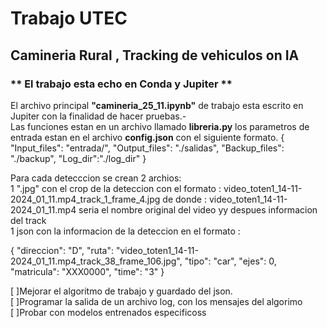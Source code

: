 # **Trabajo UTEC**<br>
## **Camineria Rural , Tracking de vehiculos on IA** <br>
### ** El trabajo esta echo en Conda y Jupiter **
El archivo principal **"camineria_25_11.ipynb"** de trabajo esta escrito en Jupiter con la finalidad de hacer pruebas.-<br>
Las funciones estan en un archivo llamado **libreria.py**
los parametros de entrada estan en el archivo **config.json** con el siguiente formato.
{
    "Input_files": "entrada/",
    "Output_files": "./salidas",
    "Backup_files": "./backup",
	"Log_dir":"./log_dir"
}

Para cada detecccion se crean 2 archios:<br>
1 ".jpg" con el crop de la deteccion con el formato : video_toten1_14-11-2024_01_11.mp4_track_1_frame_4.jpg de donde : video_toten1_14-11-2024_01_11.mp4 seria el nombre original del video yy despues informacion del track<br>
1 json con la informacion de la deteccion en el formato :

{
    "direccion": "D",
    "ruta": "video_toten1_14-11-2024_01_11.mp4_track_38_frame_106.jpg",
    "tipo": "car",
    "ejes": 0,
    "matricula": "XXX0000",
    "time": "3"
}

[ ]Mejorar el algoritmo de trabajo y guardado del json.<br>
[ ]Programar la salida de un archivo log, con los mensajes del algorimo <br>
[ ]Probar con modelos entrenados especificoss <br>
                  
            
